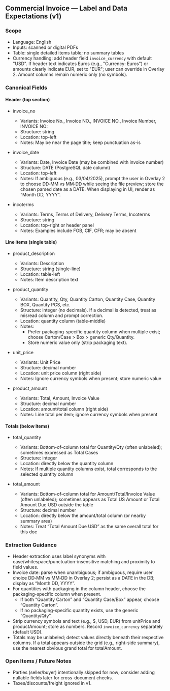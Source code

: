 ## Commercial Invoice — Label and Data Expectations (v1)

### Scope

- Language: English
- Inputs: scanned or digital PDFs
- Table: single detailed items table; no summary tables
- Currency handling: add header field `invoice_currency` with default "USD". If header text indicates Euros (e.g., "Currency: Euros") or amounts clearly indicate EUR, set to "EUR"; user can override in Overlay 2. Amount columns remain numeric only (no symbols).

### Canonical Fields

#### Header (top section)

- invoice_no

  - Variants: Invoice No., Invoice NO., INVOICE NO., Invoice Number, INVOICE NO:
  - Structure: string
  - Location: top-left
  - Notes: May be near the page title; keep punctuation as-is

- invoice_date

  - Variants: Date, Invoice Date (may be combined with invoice number)
  - Structure: DATE (PostgreSQL date column)
  - Location: top-left
  - Notes: If ambiguous (e.g., 03/04/2025), prompt the user in Overlay 2 to choose DD‑MM vs MM‑DD while seeing the file preview; store the chosen parsed date as a DATE. When displaying in UI, render as “Month DD, YYYY”.

- incoterms
  - Variants: Terms, Terms of Delivery, Delivery Terms, Incoterms
  - Structure: string
  - Location: top-right or header panel
  - Notes: Examples include FOB, CIF, CFR; may be absent

#### Line items (single table)

- product_description

  - Variants: Description
  - Structure: string (single-line)
  - Location: table-left
  - Notes: Item description text

- product_quantity

  - Variants: Quantity, Qty, Quantity Carton, Quantity Case, Quantity BOX, Quantity PCS, etc.
  - Structure: integer (no decimals). If a decimal is detected, treat as misread column and prompt correction.
  - Location: quantity column (table-middle)
  - Notes:
    - Prefer packaging-specific quantity column when multiple exist; choose Carton/Case > Box > generic Qty/Quantity.
    - Store numeric value only (strip packaging text).

- unit_price

  - Variants: Unit Price
  - Structure: decimal number
  - Location: unit price column (right side)
  - Notes: Ignore currency symbols when present; store numeric value

- product_amount
  - Variants: Total, Amount, Invoice Value
  - Structure: decimal number
  - Location: amount/total column (right side)
  - Notes: Line total per item; ignore currency symbols when present

#### Totals (below items)

- total_quantity

  - Variants: Bottom-of-column total for Quantity/Qty (often unlabeled); sometimes expressed as Total Cases
  - Structure: integer
  - Location: directly below the quantity column
  - Notes: If multiple quantity columns exist, total corresponds to the selected quantity column

- total_amount
  - Variants: Bottom-of-column total for Amount/Total/Invoice Value (often unlabeled); sometimes appears as Total US Amount or Total Amount Due USD outside the table
  - Structure: decimal number
  - Location: directly below the amount/total column (or nearby summary area)
  - Notes: Treat “Total Amount Due USD” as the same overall total for this doc

### Extraction Guidance

- Header extraction uses label synonyms with case/whitespace/punctuation-insensitive matching and proximity to field values.
- Invoice date: parse when unambiguous; if ambiguous, require user choice DD‑MM vs MM‑DD in Overlay 2; persist as a DATE in the DB; display as “Month DD, YYYY”.
- For quantities with packaging in the column header, choose the packaging-specific column when present.
  - If both “Quantity Carton” and “Quantity Case/Box” appear, choose “Quantity Carton”.
  - If no packaging-specific quantity exists, use the generic “Quantity/Qty”.
- Strip currency symbols and text (e.g., $, USD, EUR) from unitPrice and productAmount; store as numbers. Record `invoice_currency` separately (default USD).
- Totals may be unlabeled; detect values directly beneath their respective columns. If a total appears outside the grid (e.g., right-side summary), use the nearest obvious grand total for totalAmount.

### Open Items / Future Notes

- Parties (seller/buyer) intentionally skipped for now; consider adding nullable fields later for cross-document checks.
- Taxes/discounts/freight ignored in v1.
